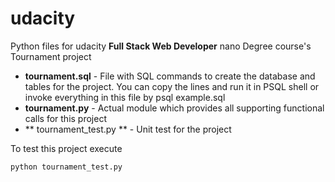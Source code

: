 # udacity
Python files for udacity **Full Stack Web Developer** nano Degree course's Tournament project

- **tournament.sql** - File with SQL commands to create the database and tables for the project. You can copy the lines and run it in PSQL shell or invoke everything in this file by psql example.sql
- **tournament.py** - Actual module which provides all supporting functional calls for this project
- ** tournament_test.py ** - Unit test for the project

To test this project execute

```python tournament_test.py```


